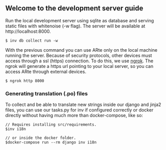 ## Welcome to the development server guide

Run the local development server using sqlite as database and serving static files with whitenoise (-w flag). The server will be available at http://localhost:8000.

```shell
$ inv db collect run -w
```

With the previous command you can use ARte only on the local machine running the server. Because of security protocols, other devices must access through a ssl (https) connection. To do this, we use [ngrok](https://ngrok.com/download). The ngrok will generate a https url pointing to your local server, so you can access ARte through external devices.

```shell
$ ngrok http 8000
```

### Generating translation (.po) files

To collect and be able to translate new strings inside our django and jinja2 files, you can use our tasks.py for inv if configured correctly or docker directly without having much more than docker-compose, like so:

```
// Requires installing src/requirements.
$inv i18n

// or inside the docker folder.
$docker-compose run --rm django inv i18n

```